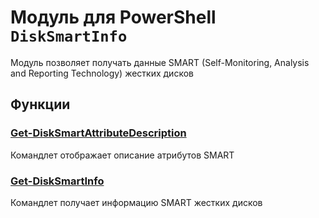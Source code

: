 # Модуль для PowerShell `DiskSmartInfo`

Модуль позволяет получать данные SMART (Self-Monitoring, Analysis and Reporting Technology)
жестких дисков

## Функции
### [Get-DiskSmartAttributeDescription](docs/ru-ru/Get-DiskSmartAttributeDescription.md)
Командлет отображает описание атрибутов SMART

### [Get-DiskSmartInfo](docs/ru-ru/Get-DiskSmartInfo.md)
Командлет получает информацию SMART жестких дисков
